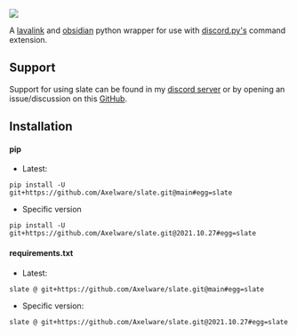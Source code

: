 ![](slate.jpg)

A [lavalink](https://github.com/Frederikam/Lavalink/) and [obsidian](https://github.com/mixtape-bot/obsidian) python wrapper for use with [discord.py's](https://github.com/Rapptz/discord.py) command extension.

## Support
Support for using slate can be found in my [discord server](https://discord.com/invite/w9f6NkQbde) or by opening an issue/discussion on this [GitHub](https://github.com/Axelware/slate).

## Installation

#### pip
- Latest:
```shell
pip install -U git+https://github.com/Axelware/slate.git@main#egg=slate
```
- Specific version
```shell
pip install -U git+https://github.com/Axelware/slate.git@2021.10.27#egg=slate
```

#### requirements.txt
- Latest:
```text
slate @ git+https://github.com/Axelware/slate.git@main#egg=slate
```
- Specific version:
```text
slate @ git+https://github.com/Axelware/slate.git@2021.10.27#egg=slate
```
